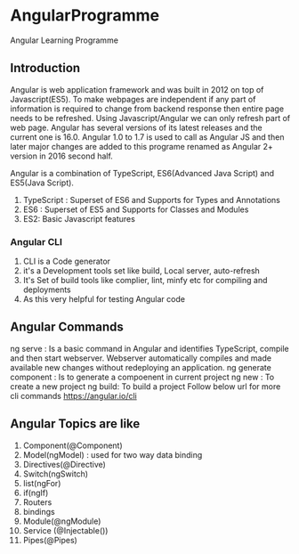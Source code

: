 # AngularProgramme
Angular Learning Programme

## Introduction
Angular is web application framework and was built in 2012 on top of Javascript(ES5). To make webpages are independent if any part of information is required to change from backend response then entire page needs to be refreshed. Using Javascript/Angular we can only refresh part of web page. 
Angular has several versions of its latest releases and the current one is 16.0. 
Angular 1.0 to 1.7 is used to call as Angular JS and then later major changes are added to this programe renamed as Angular 2+ version in 2016 second half.

Angular is a combination of TypeScript, ES6(Advanced Java Script) and ES5(Java Script).
1. TypeScript : Superset of ES6 and Supports for Types and Annotations
2. ES6 : Superset of ES5 and Supports for Classes and Modules
3. ES2: Basic Javascript features

### Angular CLI
1. CLI is a Code generator
2. it's a Development tools set like build, Local server, auto-refresh
3. It's Set of build tools like complier, lint, minfy etc for compiling and deployments
4.  As this very helpful for testing Angular code
## Angular Commands
ng serve :  Is a basic command in Angular and identifies TypeScript, compile and then start webserver. Webserver automatically compiles and made available new changes without redeploying an application.
ng generate component <compoenent-name>: Is to generate a compoenent in current project
ng new <project-name> : To create a new project
ng build: To build a project
Follow below url for more cli commands
https://angular.io/cli

## Angular Topics are like
1. Component(@Component)
2. Model(ngModel) : used for two way data binding
3. Directives(@Directive)
4. Switch(ngSwitch)
5. list(ngFor)
6. if(ngIf)
7. Routers
8. bindings
9. Module(@ngModule)
10. Service (@Injectable())
11. Pipes(@Pipes)

